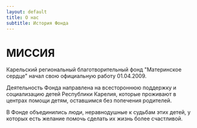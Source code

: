 ```yaml
---
layout: default
title: О нас
subtitle: История Фонда
---
```

# МИССИЯ

Карельский региональный благотворительный фонд "Материнское сердце" начал свою официальную работу 01.04.2009.

Деятельность Фонда направлена на всестороннюю поддержку и социализацию детей Республики Карелия, которые проживают в центрах помощи детям, оставшимся без попечения родителей.

В Фонде объединились люди, неравнодушные к судьбам этих детей, у которых есть желание помочь сделать их жизнь более счастливой.
